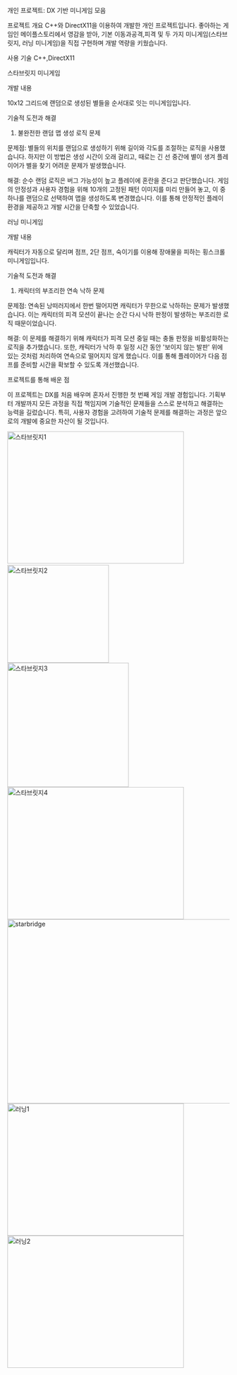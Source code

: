 개인 프로젝트: DX 기반 미니게임 모음

프로젝트 개요
C++와 DirectX11을 이용하여 개발한 개인 프로젝트입니다. 좋아하는 게임인 메이플스토리에서 영감을 받아, 기본 이동과공격,피격 및 두 가지 미니게임(스타브릿지, 러닝 미니게임)을 직접 구현하며 개발 역량을 키웠습니다.

사용 기술
C++,DirectX11

스타브릿지 미니게임

개발 내용

10x12 그리드에 랜덤으로 생성된 별들을 순서대로 잇는 미니게임입니다.

기술적 도전과 해결

1. 불완전한 랜덤 맵 생성 로직 문제

문제점: 별들의 위치를 랜덤으로 생성하기 위해 길이와 각도를 조절하는 로직을 사용했습니다. 하지만 이 방법은 생성 시간이 오래 걸리고, 때로는 긴 선 중간에 별이 생겨 플레이어가 별을 찾기 어려운 문제가 발생했습니다.

해결: 순수 랜덤 로직은 버그 가능성이 높고 플레이에 혼란을 준다고 판단했습니다. 게임의 안정성과 사용자 경험을 위해 10개의 고정된 패턴 이미지를 미리 만들어 놓고, 이 중 하나를 랜덤으로 선택하여 맵을 생성하도록 변경했습니다. 이를 통해 안정적인 플레이 환경을 제공하고 개발 시간을 단축할 수 있었습니다.

러닝 미니게임

개발 내용

캐릭터가 자동으로 달리며 점프, 2단 점프, 숙이기를 이용해 장애물을 피하는 횡스크롤 미니게임입니다.

기술적 도전과 해결

1. 캐릭터의 부조리한 연속 낙하 문제

문제점: 연속된 낭떠러지에서 한번 떨어지면 캐릭터가 무한으로 낙하하는 문제가 발생했습니다. 이는 캐릭터의 피격 모션이 끝나는 순간 다시 낙하 판정이 발생하는 부조리한 로직 때문이었습니다.

해결: 이 문제를 해결하기 위해 캐릭터가 피격 모션 중일 때는 충돌 판정을 비활성화하는 로직을 추가했습니다. 또한, 캐릭터가 낙하 후 일정 시간 동안 '보이지 않는 발판' 위에 있는 것처럼 처리하여 연속으로 떨어지지 않게 했습니다. 이를 통해 플레이어가 다음 점프를 준비할 시간을 확보할 수 있도록 개선했습니다.

프로젝트를 통해 배운 점

이 프로젝트는 DX를 처음 배우며 혼자서 진행한 첫 번째 게임 개발 경험입니다. 기획부터 개발까지 모든 과정을 직접 책임지며 기술적인 문제들을 스스로 분석하고 해결하는 능력을 길렀습니다. 특히, 사용자 경험을 고려하여 기술적 문제를 해결하는 과정은 앞으로의 개발에 중요한 자산이 될 것입니다.



​<img width="400" height="300" alt="스타브릿지1" src="https://github.com/user-attachments/assets/90b13194-f855-4108-9e52-40be3bb5d745" />
<img width="230" height="222" alt="스타브릿지2" src="https://github.com/user-attachments/assets/dc16851b-56c9-400f-86d3-884394608028" />
<img width="275" height="282" alt="스타브릿지3" src="https://github.com/user-attachments/assets/024c314c-9c22-4a6a-be0a-2f7dbf5d20bc" />
<img width="400" height="300" alt="스타브릿지4" src="https://github.com/user-attachments/assets/ffd85980-b358-4aec-b1ac-61f6bf112e63" />
<img width="904" height="418" alt="starbridge" src="https://github.com/user-attachments/assets/ac55967a-8782-489f-b3cf-27f530dc7eb8" />
<img width="400" height="300" alt="러닝1" src="https://github.com/user-attachments/assets/38a1923e-64f2-4354-ba85-adc7aa12d077" />
<img width="400" height="300" alt="러닝2" src="https://github.com/user-attachments/assets/5c535604-6836-41d3-856c-66dff58739aa" />
